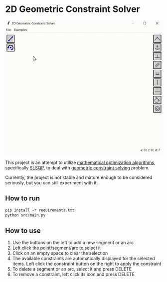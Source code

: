 # 2D Geometric Constraint Solver

![](./screenshots/demo.gif)

This project is an attempt to utilize [mathematical optimization algorithms](https://en.wikipedia.org/wiki/Mathematical_optimization), specifically [SLSQP](https://docs.scipy.org/doc/scipy/reference/optimize.minimize-slsqp.html), to deal with [geometric constraint solving](https://en.wikipedia.org/wiki/Geometric_constraint_solving) problem.

Currently, the project is not stable and mature enough to be considered seriously, but you can still experiment with it.

## How to run

```
pip install -r requirements.txt
python src/main.py
```

## How to use

1. Use the buttons on the left to add a new segment or an arc
2. Left click the point/segment/arc to select it
3. Click on an empty space to clear the selection
4. The available constraints are automatically displayed for the selected items. Left click the constraint button on the right to apply the constraint
5. To delete a segment or an arc, select it and press DELETE
6. To remove a constraint, left click its icon and press DELETE